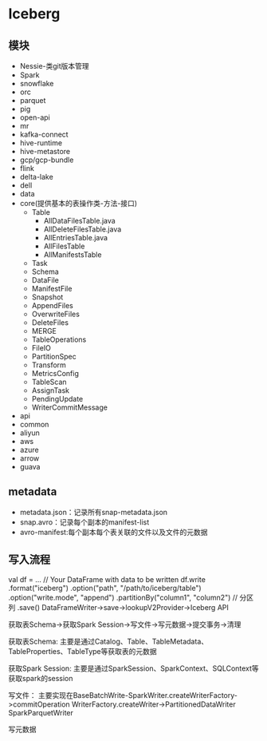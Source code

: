 # Iceberg

## 模块
- Nessie-类git版本管理
- Spark
- snowflake
- orc
- parquet
- pig
- open-api
- mr
- kafka-connect
- hive-runtime
- hive-metastore
- gcp/gcp-bundle
- flink
- delta-lake
- dell
- data
- core(提供基本的表操作类-方法-接口)
  - Table
    - AllDataFilesTable.java
    - AllDeleteFilesTable.java
    - AllEntriesTable.java
    - AllFilesTable
    - AllManifestsTable
  - Task
  - Schema
  - DataFile
  - ManifestFile
  - Snapshot
  - AppendFiles
  - OverwriteFiles
  - DeleteFiles
  - MERGE
  - TableOperations
  - FileIO
  - PartitionSpec
  - Transform
  - MetricsConfig
  - TableScan
  - AssignTask
  - PendingUpdate
  - WriterCommitMessage
- api
- common
- aliyun
- aws
- azure
- arrow
- guava

## metadata

- metadata.json：记录所有snap-metadata.json
- snap.avro：记录每个副本的manifest-list
- avro-manifest:每个副本每个表关联的文件以及文件的元数据

## 写入流程

val df = ... // Your DataFrame with data to be written
df.write
  .format("iceberg")
  .option("path", "/path/to/iceberg/table")
  .option("write.mode", "append")
  .partitionBy("column1", "column2") // 分区列
  .save()
DataFrameWriter->save->lookupV2Provider->Iceberg API

获取表Schema->获取Spark Session->写文件->写元数据->提交事务->清理

获取表Schema:
主要是通过Catalog、Table、TableMetadata、TableProperties、TableType等获取表的元数据

获取Spark Session:
主要是通过SparkSession、SparkContext、SQLContext等获取spark的session

写文件：
主要实现在BaseBatchWrite-SparkWriter.createWriterFactory->commitOperation
WriterFactory.createWriter->PartitionedDataWriter  
SparkParquetWriter

写元数据



